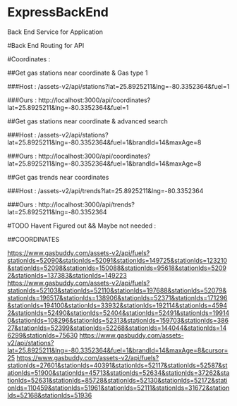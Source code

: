 # ExpressBackEnd

Back End Service for Application

#Back End Routing for API

#Coordinates :

##Get gas stations near coordinate & Gas type 1

###Host : /assets-v2/api/stations?lat=25.8925211&lng=-80.3352364&fuel=1

###Ours : http://localhost:3000/api/coordinates?lat=25.8925211&lng=-80.3352364&fuel=1

##Get gas stations near coordinate & advanced search

###Host : /assets-v2/api/stations?lat=25.8925211&lng=-80.3352364&fuel=1&brandId=14&maxAge=8

###Ours : http://localhost:3000/api/coordinates?lat=25.8925211&lng=-80.3352364&fuel=1&brandId=14&maxAge=8

##Get gas trends near coordinates

###Host : /assets-v2/api/trends?lat=25.8925211&lng=-80.3352364

###Ours : http://localhost:3000/api/trends?lat=25.8925211&lng=-80.3352364

#TODO Havent Figured out && Maybe not needed :

##COORDINATES

https://www.gasbuddy.com/assets-v2/api/fuels?stationIds=52090&stationIds=52091&stationIds=149725&stationIds=123210&stationIds=52098&stationIds=150088&stationIds=95618&stationIds=52092&stationIds=137383&stationIds=149223
https://www.gasbuddy.com/assets-v2/api/fuels?stationIds=52103&stationIds=52110&stationIds=197688&stationIds=52079&stationIds=196517&stationIds=138906&stationIds=52371&stationIds=171296&stationIds=194100&stationIds=33932&stationIds=192114&stationIds=45942&stationIds=52490&stationIds=52404&stationIds=52491&stationIds=199140&stationIds=108296&stationIds=52313&stationIds=159703&stationIds=38627&stationIds=52399&stationIds=52268&stationIds=144044&stationIds=146299&stationIds=75630
https://www.gasbuddy.com/assets-v2/api/stations?lat=25.8925211&lng=-80.3352364&fuel=1&brandId=14&maxAge=8&cursor=25
https://www.gasbuddy.com/assets-v2/api/fuels?stationIds=27601&stationIds=40391&stationIds=52117&stationIds=52587&stationIds=51900&stationIds=45713&stationIds=52634&stationIds=37262&stationIds=52631&stationIds=85728&stationIds=52130&stationIds=52172&stationIds=110459&stationIds=51961&stationIds=52111&stationIds=31672&stationIds=52168&stationIds=51936
